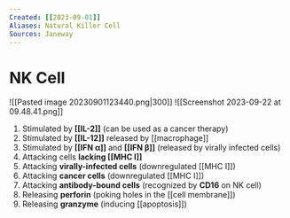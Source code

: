 ```yaml
---
Created: [[2023-09-01]]
Aliases: Natural Killer Cell
Sources: Janeway
---
```

# NK Cell
![[Pasted image 20230901123440.png|300]]
![[Screenshot 2023-09-22 at 09.48.41.png]]

1. Stimulated by **[[IL-2]]**
   (can be used as a cancer therapy)
2. Stimulated by **[[IL-12]]** released by [[macrophage]]
3. Stimulated by **[[IFN α]]** and **[[IFN β]]** 
   (released by virally infected cells)
4. Attacking cells **lacking [[MHC I]]**
5. Attacking **virally-infected cells**
   (downregulated [[MHC I]])
6. Attacking **cancer cells**
   (downregulated [[MHC I]])
7. Attacking **antibody-bound cells**
   (recognized by **CD16** on NK cell)
8. Releasing **perforin**
   (poking holes in the [[cell membrane]])
9. Releasing **granzyme**
   (inducing [[apoptosis]])
